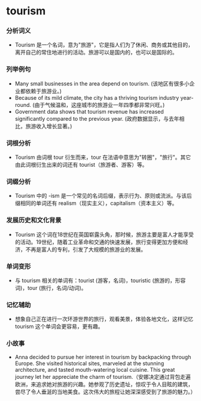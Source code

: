 # tourism

### 分析词义

  

*   Tourism 是一个名词，意为"旅游"，它是指人们为了休闲、商务或其他目的，离开自己的常住地进行的活动。旅游可以是国内的，也可以是国际的。

  

### 列举例句

  

*   Many small businesses in the area depend on tourism. (该地区有很多小企业都依赖于旅游业。)
*   Because of its mild climate, the city has a thriving tourism industry year-round. (由于气候温和，这座城市的旅游业一年四季都非常兴旺。)
*   Government data shows that tourism revenue has increased significantly compared to the previous year. (政府数据显示，与去年相比，旅游收入增长显著。)

  

### 词根分析

  

*   Tourism 由词根 tour 衍生而来，tour 在法语中意思为"转圈"，"旅行"。其它由此词根衍生出来的词还有 tourist（旅游者、游客）等。

  

### 词缀分析

  

*   Tourism 中的 -ism 是一个常见的名词后缀，表示行为、原则或流派。与该后缀相同的单词还有 realism（现实主义），capitalism（资本主义）等。

  

### 发展历史和文化背景

  

*   Tourism 这个词在18世纪在英国崭露头角，那时候，旅游主要是富人才能享受的活动。19世纪，随着工业革命和交通的快速发展，旅行变得更加方便和经济，不再是富人的专利，引发了大规模的旅游业的发展。

  

### 单词变形

  

*   与 tourism 相关的单词有：tourist (游客，名词)，touristic (旅游的，形容词)，tour (旅行，名词/动词)。

  

### 记忆辅助

  

*   想象自己正在进行一次环游世界的旅行，观看美景，体验各地文化，这样记忆 tourism 这个单词会更容易，更有趣。

  

### 小故事

  

*   Anna decided to pursue her interest in tourism by backpacking through Europe. She visited historical sites, marveled at the stunning architecture, and tasted mouth-watering local cuisine. This great journey let her appreciate the charm of tourism.（安娜决定通过背包走遍欧洲，来追求她对旅游的兴趣。她参观了历史遗址，惊叹于令人目眩的建筑，尝尽了令人垂涎的当地美食。这次伟大的旅程让她深深感受到了旅游的魅力。）
